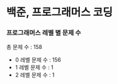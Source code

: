 # 백준, 프로그래머스 코딩
### 프로그래머스 레벨 별 문제 수
총 문제 수 : 158
- 0 레벨 문제 수 : 156
- 1 레벨 문제 수 : 1
- 2 레벨 문제 수 : 1

